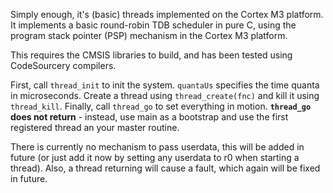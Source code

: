 Simply enough, it's (basic) threads implemented on the Cortex M3 platform. It implements a basic
round-robin TDB scheduler in pure C, using the program stack pointer (PSP) mechanism in the
Cortex M3 platform.

This requires the CMSIS libraries to build, and has been tested using CodeSourcery compilers.

First, call `thread_init` to init the system. `quantaUs` specifies the time quanta in microseconds. Create a thread
using `thread_create(fnc)` and kill it using `thread_kill`. Finally, call `thread_go` to set 
everything in motion. **`thread_go` does not return** - instead, use main as a bootstrap and
use the first registered thread an your master routine.

There is currently no mechanism to pass userdata, this will be added in future (or just add it now
by setting any userdata to r0 when starting a thread). Also, a thread returning will cause a fault,
which again will be fixed in future.
